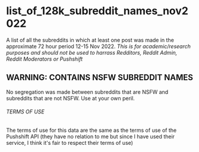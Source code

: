 # list_of_128k_subreddit_names_nov2022
A list of all the subreddits in which at least one post was made in the approximate 72 hour period 12-15 Nov 2022. 
*This is for academic/research purposes and should not be used 
to harrass Redditors, Reddit Admin, Reddit Moderators or Pushshift*


## WARNING: CONTAINS NSFW SUBREDDIT NAMES 
No segregation was made between subreddits that are NSFW and subreddits that are not NSFW. Use at your own peril. 

###### TERMS OF USE

The terms of use for this data are the same as the terms of use of the Pushshift API (they have no relation to me but since I 
have used their service, I think it's fair to respect their terms of use)
